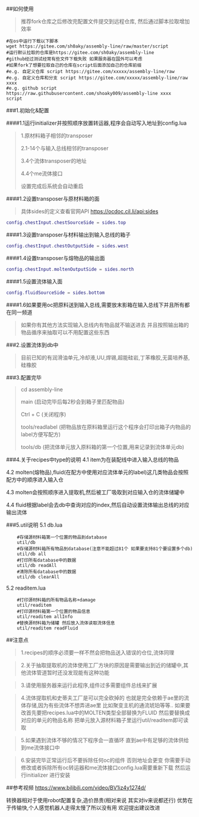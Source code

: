 ##如何使用
>推荐fork仓库之后修改完配置文件提交到远程仓库,
>然后通过脚本拉取增加效率
```shell script
#在os中运行下载以下脚本
wget https://gitee.com/sh0aky/assembly-line/raw/master/script
#运行默认拉取的仓库是https://gitee.com/sh0aky/assembly-line 
#github经过测试经常有些文件下载失败 如果服务器在国外可以考虑
#如果fork了想要拉取自己的仓库在script后面添加自己的仓库前缀
#e.g. 自定义仓库 script https://gitee.com/xxxxx/assembly-line/raw
#e.g. 自定义仓库和分支 script https://gitee.com/xxxxx/assembly-line/raw xxxx
#e.g. github script https://raw.githubusercontent.com/shoaky009/assembly-line xxxx
script
```

###1.初始化&配置

####1.1运行initializer并按照顺序放置转运器,程序会自动写入地址到config.lua
> 1.原材料箱子相邻的transposer
> 
> 2.1-14个与输入总线相邻的transposer
> 
> 3.4个流体transposer的地址
> 
> 4.4个me流体接口
> 
> 设置完成后系统会自动重启

####1.2设置transposer与原材料箱的面
>具体sides的定义查看官网API https://ocdoc.cil.li/api:sides
```lua
config.chestInput.chestSourceSide = sides.top
```
####1.3设置transposer与材料输出到输入总线的箱子
```lua
config.chestInput.chestOutputSide = sides.west
```
####1.4设置transposer与熔物品的输出面
```lua
config.chestInput.moltenOutputSide = sides.north
```
####1.5设置流体输入面
```lua
config.fluidSourceSide = sides.bottom
```

####1.6如果要用oc把原料送到输入总线,需要放末影箱在输入总线下并且所有都在同一频道
>如果你有其他方法实现输入总线内有物品就不输送进去 并且按照输出箱的物品循序来抽取可以不用配置这些东西

###2.设置流体到db中

>目前已知的有润滑油单元,冷却液,UU,焊锡,超能硅岩,丁苯橡胶,无菌培养基,硅橡胶

###3.配置完毕
>cd assembly-line
>
>main (启动完毕后每2秒会到箱子里匹配物品)
>
>Ctrl + C (关闭程序)
>
>tools/readlabel (把物品放在原料箱里运行这个程序会打印出箱子内物品的label方便写配方)
>
>tools/db (把流体单元放入原料箱的第一个位置,用来记录到流体单元db)

###4.关于recipes中type的说明
4.1 item为在装配线中进入输入总线的物品

4.2 molten(熔物品),fluid(在配方中使用对应流体单元的label)这几类物品会按照配方中的顺序进入输入仓

4.3 molten会按照顺序进入提取机,然后被工厂吸取到对应输入仓的流体储罐中

4.4 fluid根据label会去db中查询对应的index,然后自动设置流体输出总线的对应输出流体

###5.util说明
5.1 db.lua
```shell
    #存储源材料箱第一个位置的物品到database
    util/db
    #存储源材料箱所有物品到database(注意不能超过81个 如果要支持81个要设置多个db)
    util/db all
    #打印所有database中的数据
    util/db readAll
    #清除所有database中的数据
    util/db clearAll
```
5.2 readitem.lua
```shell
    #打印源材料箱的所有物品名称+damage
    util/readitem
    #打印源材料箱第一个位置的物品信息
    util/readitem allInfo
    #替换源材料箱为储罐 然后放入流体读取流体信息
    util/readitem readFluid
```

##注意点

>1.recipes的顺序必须要一样不然会把物品送入错误的仓位,流体同理

>2.关于抽取提取机的流体使用工厂方块的原因是需要输出到近的储罐中,其他流体管道暂时还没发现能有这种功能

>3.请使用服务器来运行此程序,组件过多需要组件总线来扩展

>4.流体提取机和史蒂夫工厂是可以完全砍掉的 也就是完全依赖于ae里的流体存储,因为有些流体不想弄进ae里 比如聚变主机的通流琥珀等等..
> 如果要改首先要把recipes.lua中的MOLTEN类型全部替换为FLUID 然后要替换成对应的单元的物品名称 把单元放入源材料箱子里运行util/readitem即可读取

>5.如果遇到流体不够的情况下程序会一直循环 直到ae中有足够的流体供给到me流体接口中

>6.安装完毕正常运行后不要拆除任何oc的组件 否则地址会更变 你需要手动修改或者拆除所有oc转运器和me流体接口config.lua需要重新下载 然后运行initializer
> 进行安装

##参考视频
https://www.bilibili.com/video/BV1iz4y1274d/

转换器相对于使用robot配置复杂,造价昂贵(相对来说 其实对iv来说都还行)
优势在于传输快,个人感觉机器人走得太慢了所以没有用
欢迎提出建议改进
